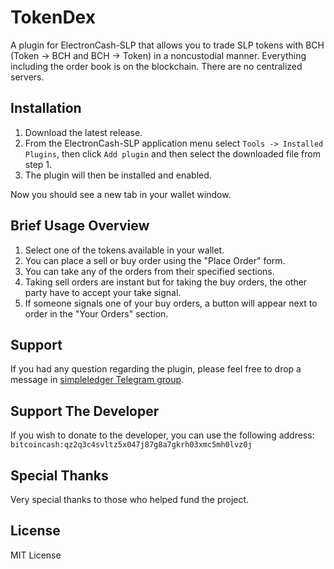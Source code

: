 # TokenDex

A plugin for ElectronCash-SLP that allows you to trade SLP tokens with BCH (Token -> BCH and BCH -> Token) in a noncustodial manner.  Everything including the order book is on the blockchain. There are no centralized servers.

## Installation
1. Download the latest release.
2. From the ElectronCash-SLP application menu select `Tools -> Installed Plugins`, then click `Add plugin` and then select the downloaded file from step 1.
3. The plugin will then be installed and enabled.

Now you should see a new tab in your wallet window.

## Brief Usage Overview

1. Select one of the tokens available in your wallet.
2. You can place a sell or buy order using the "Place Order" form.
3. You can take any of the orders from their specified sections.
4. Taking sell orders are instant but for taking the buy orders, the other party have to accept your take signal.
5. If someone signals one of your buy orders, a button will appear next to order in the "Your Orders" section.

## Support
If you had any question regarding the plugin, please feel free to drop a message in [simpleledger Telegram group](https://t.me/simpleledger).

## Support The Developer
If you wish to donate to the developer, you can use the following address: `bitcoincash:qz2q3c4svltz5x047j87g8a7gkrh03xmc5mh0lvz0j`

## Special Thanks
Very special thanks to those who helped fund the project.

## License
MIT License
